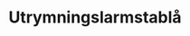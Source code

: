 ---
title: 'Utrymningslarmstablå'
symbol_image: '/images/symbols/insats/16.svg'
weight: 16
card: true
card_color: 'bg-symbol-black'
---